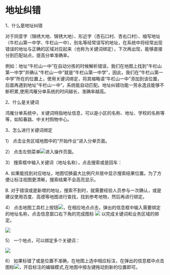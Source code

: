 # 地址纠错

1、什么是地址纠错

对于同音字（锦绣大地、锦锈大地）、形近字（杏石口村、杏右口村）、缩写地址（牛栏山第一中学、牛栏山一中）、别名等经常误写的地址，在系统中将经常出现错误的地址与正确的区域对应起来（也称为关键词绑定），下次再出现，能够直接分到匹配站点，提高分单准确率。

例如：地址“牛栏山一中”在自动分拣的时候解析错误，我们在地图上找到“牛栏山第一中学”并确认“牛栏山一中”就是“牛栏山第一中学”，因此，我们在“牛栏山第一中学”所在的位置上，使用关键词绑定，将其缩略语“牛栏山一中”添加到该位置，后面再遇到地址“牛栏山一中”，系统能自动匹配。地址纠错功能一劳永逸且能够不断积累,使用鸿雁分单系统的时间越长，准确率越高。

2、什么是关键词

鸿雁分单系统中，关键词特指地址信息，可以是小区的名称、地址、学校的名称等等，如知春路、中关村购物中心。

3、怎么进行关键词绑定

1）	点击业务区域地图中的“开始作业”进入分单页面。

2）	点击左侧菜单![](http://pic.dituwuyou.com/map%2Fpicture%2Fdispatch%2Fkeyword-binding.png)进入操作页面。

3）	搜索框中输入关键词（地址名称），点击搜索或是回车：

A.	如果能找到对应地址，地图切换最大比例尺并居中显示搜索结果位置。为了方便让标注视图更清晰，搜索结果不会高亮显示。

B.	对于错误或是新增的地址，搜索不到时，就需要经验人员参与一次确认，或是建议使用百度、高德等地图进行查找，找到参考地物，然后再进行绑定。

4）	点击地图工具栏上按钮![](http://pic.dituwuyou.com/map%2Fpicture%2Faddmarker.png)，在相应地点点击，弹出的信息框中输入需要绑定的地址名称，点击信息窗口右下角的完成图标 ![](http://pic.dituwuyou.com/map%2Fpicture%2Fyes.png)  以完成关键词和业务区域的绑定。

![](http://pic.dituwuyou.com/map%2Fpicture%2Fkeywords-binding-3.png)

5）	一个地点，可以绑定多个关键词：

![](http://pic.dituwuyou.com/map%2Fpicture%2Fkeywords-binding-2.png)

6）	如果标错了或是位置不准确，在地图上选中相应标注，在弹出的信息框中点击图标![](http://pic.dituwuyou.com/map%2Fpicture%2Ficon%2Fedit.jpg)，开启标注的编辑模式,在地图中按左键拖动到新的位置即可。


